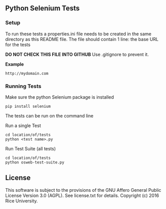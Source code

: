 ## Python Selenium Tests

### Setup

To run these tests a properties.ini file needs to be created in the same directory as this README file.
The file should contain 1 line: the base URL for the tests
 
**DO NOT CHECK THIS FILE INTO GITHUB** Use .gitignore to prevent it.
 
**Example**
 
    http://mydomain.com
 

### Running Tests

Make sure the python Selenium package is installed

    pip install selenium

The tests can be run on the command line

Run a single Test

    cd location/of/tests
    python <test name>.py
    
Run Test Suite (all tests)

    cd location/of/tests
    python osweb-test-suite.py


License
-------

This software is subject to the provisions of the GNU Affero General Public License Version 3.0 (AGPL). See license.txt for details. Copyright (c) 2016 Rice University.